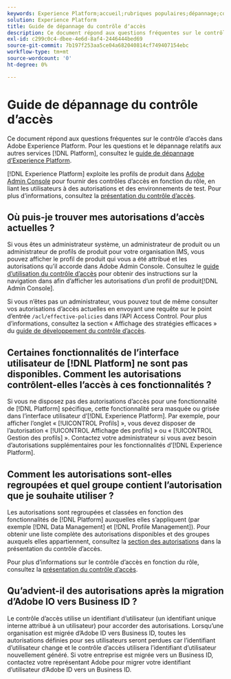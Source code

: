 ```yaml
---
keywords: Experience Platform;accueil;rubriques populaires;dépannage;contrôle dʼaccès
solution: Experience Platform
title: Guide de dépannage du contrôle dʼaccès
description: Ce document répond aux questions fréquentes sur le contrôle d’accès dans Adobe Experience Platform.
exl-id: c299c0c4-dbee-4e6d-8af4-2446444bed69
source-git-commit: 7b197f253aa5ce04a682040814cf749407154ebc
workflow-type: tm+mt
source-wordcount: '0'
ht-degree: 0%

---
```


# Guide de dépannage du contrôle d’accès

Ce document répond aux questions fréquentes sur le contrôle d’accès dans Adobe Experience Platform. Pour les questions et le dépannage relatifs aux autres services [!DNL Platform], consultez le [guide de dépannage dʼExperience Platform](../landing/troubleshooting.md).

[!DNL Experience Platform] exploite les profils de produit dans [Adobe Admin Console](https://adminconsole.adobe.com) pour fournir des contrôles d’accès en fonction du rôle, en liant les utilisateurs à des autorisations et des environnements de test.  Pour plus d’informations, consultez la [présentation du contrôle d’accès](home.md).

## Où puis-je trouver mes autorisations d’accès actuelles ?

Si vous êtes un administrateur système, un administrateur de produit ou un administrateur de profils de produit pour votre organisation IMS, vous pouvez afficher le profil de produit qui vous a été attribué et les autorisations qu’il accorde dans Adobe Admin Console. Consultez le [guide d’utilisation du contrôle d’accès](./ui/overview.md) pour obtenir des instructions sur la navigation dans afin d’afficher les autorisations d’un profil de produit[!DNL Admin Console].

Si vous n’êtes pas un administrateur, vous pouvez tout de même consulter vos autorisations d’accès actuelles en envoyant une requête sur le point d’entrée `/acl/effective-policies` dans l’API Access Control. Pour plus d’informations, consultez la section « Affichage des stratégies efficaces » du [guide de développement du contrôle d’accès](./api/effective-policies.md).

## Certaines fonctionnalités de lʼinterface utilisateur de [!DNL Platform] ne sont pas disponibles. Comment les autorisations contrôlent-elles l’accès à ces fonctionnalités ?

Si vous ne disposez pas des autorisations dʼaccès pour une fonctionnalité de [!DNL Platform] spécifique, cette fonctionnalité sera masquée ou grisée dans lʼinterface utilisateur dʼ[!DNL Experience Platform]. Par exemple, pour afficher lʼonglet « [!UICONTROL Profils] », vous devez disposer de lʼautorisation « [!UICONTROL Affichage des profils] » ou « [!UICONTROL Gestion des profils] ». Contactez votre administrateur si vous avez besoin dʼautorisations supplémentaires pour les fonctionnalités dʼ[!DNL Experience Platform].

## Comment les autorisations sont-elles regroupées et quel groupe contient l’autorisation que je souhaite utiliser ?

Les autorisations sont regroupées et classées en fonction des fonctionnalités de [!DNL Platform] auxquelles elles sʼappliquent (par exemple [!DNL Data Management] et [!DNL Profile Management]). Pour obtenir une liste complète des autorisations disponibles et des groupes auxquels elles appartiennent, consultez la [section des autorisations](home.md#permissions) dans la présentation du contrôle d’accès.

Pour plus d’informations sur le contrôle d’accès en fonction du rôle, consultez la [présentation du contrôle d’accès](home.md).

## Qu’advient-il des autorisations après la migration d’Adobe IO vers Business ID ?

Le contrôle d’accès utilise un identifiant d’utilisateur (un identifiant unique interne attribué à un utilisateur) pour accorder des autorisations. Lorsqu’une organisation est migrée d’Adobe ID vers Business ID, toutes les autorisations définies pour ses utilisateurs seront perdues car l’identifiant d’utilisateur change et le contrôle d’accès utilisera l’identifiant d’utilisateur nouvellement généré. Si votre entreprise est migrée vers un Business ID, contactez votre représentant Adobe pour migrer votre identifiant d’utilisateur d’Adobe ID vers un Business ID.
